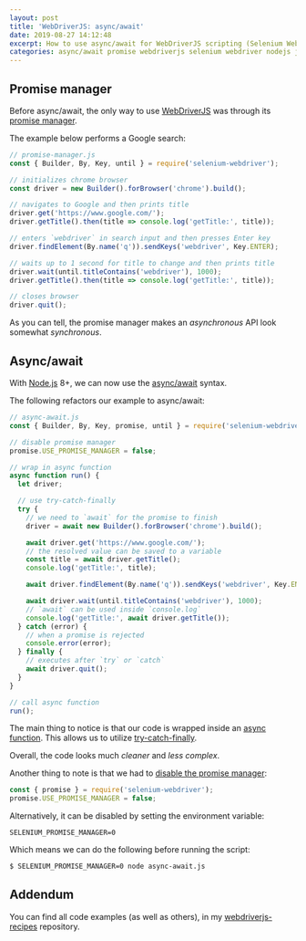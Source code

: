 ```yaml
---
layout: post
title: 'WebDriverJS: async/await'
date: 2019-08-27 14:12:48
excerpt: How to use async/await for WebDriverJS scripting (Selenium Webdriver for Node.js).
categories: async/await promise webdriverjs selenium webdriver nodejs javascript
---
```


## Promise manager

Before async/await, the only way to use [WebDriverJS](https://github.com/SeleniumHQ/selenium/wiki/WebDriverJs) was through its [promise manager](https://seleniumhq.github.io/selenium/docs/api/javascript/module/selenium-webdriver/lib/promise.html).

The example below performs a Google search:

```js
// promise-manager.js
const { Builder, By, Key, until } = require('selenium-webdriver');

// initializes chrome browser
const driver = new Builder().forBrowser('chrome').build();

// navigates to Google and then prints title
driver.get('https://www.google.com/');
driver.getTitle().then(title => console.log('getTitle:', title));

// enters `webdriver` in search input and then presses Enter key
driver.findElement(By.name('q')).sendKeys('webdriver', Key.ENTER);

// waits up to 1 second for title to change and then prints title
driver.wait(until.titleContains('webdriver'), 1000);
driver.getTitle().then(title => console.log('getTitle:', title));

// closes browser
driver.quit();
```

As you can tell, the promise manager makes an _asynchronous_ API look somewhat _synchronous_.

## Async/await

With [Node.js](https://nodejs.org/) 8+, we can now use the [async/await](https://javascript.info/async-await) syntax.

The following refactors our example to async/await:

```js
// async-await.js
const { Builder, By, Key, promise, until } = require('selenium-webdriver');

// disable promise manager
promise.USE_PROMISE_MANAGER = false;

// wrap in async function
async function run() {
  let driver;

  // use try-catch-finally
  try {
    // we need to `await` for the promise to finish
    driver = await new Builder().forBrowser('chrome').build();

    await driver.get('https://www.google.com/');
    // the resolved value can be saved to a variable
    const title = await driver.getTitle();
    console.log('getTitle:', title);

    await driver.findElement(By.name('q')).sendKeys('webdriver', Key.ENTER);

    await driver.wait(until.titleContains('webdriver'), 1000);
    // `await` can be used inside `console.log`
    console.log('getTitle:', await driver.getTitle());
  } catch (error) {
    // when a promise is rejected
    console.error(error);
  } finally {
    // executes after `try` or `catch`
    await driver.quit();
  }
}

// call async function
run();
```

The main thing to notice is that our code is wrapped inside an [async function](https://developer.mozilla.org/docs/Web/JavaScript/Reference/Statements/async_function). This allows us to utilize [try-catch-finally](https://developer.mozilla.org/docs/Web/JavaScript/Reference/Statements/try...catch).

Overall, the code looks much _cleaner_ and _less complex_.

Another thing to note is that we had to [disable the promise manager](https://github.com/SeleniumHQ/selenium/wiki/WebDriverJs#step-1-disabling-the-promise-manager):

```js
const { promise } = require('selenium-webdriver');
promise.USE_PROMISE_MANAGER = false;
```

Alternatively, it can be disabled by setting the environment variable:

```
SELENIUM_PROMISE_MANAGER=0
```

Which means we can do the following before running the script:

```sh
$ SELENIUM_PROMISE_MANAGER=0 node async-await.js
```

## Addendum

You can find all code examples (as well as others), in my [webdriverjs-recipes](https://github.com/remarkablemark/webdriverjs-recipes) repository.
